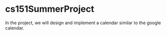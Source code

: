 # cs151SummerProject
In the project, we will design and implement a calendar similar to the google calendar.
